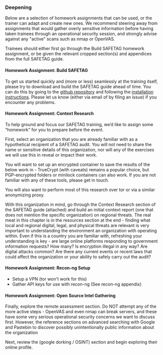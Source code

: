 ### Deepening

Below are a selection of homework assignments that can be used, or the trainer can adapt and create new ones.  We recommend steering away from assignments that would gather overly sensitive information before having taken trainees through an operational security session, and strongly advise against any "active" scans such as nmap or OpenVAS.

Trainees should either first go through the Build SAFETAG homework assignment, or be given the relevant cropped section(s) and appendices from the full SAFETAG guide.

#### Homework Assignment: Build SAFETAG ####

To get us started quickly and (more or less) seamlessly at the training itself, please try to download and build the SAFETAG guide ahead of time.  You can do this by going to the [github repository](https://github.com/OpenInternet/SAFETAG) and following the [installation instructions](https://github.com/OpenInternet/SAFETAG/blob/master/docs/INSTALL.md). Please let us know (either via email of by filing an issue) if you encounter any problems.

#### Homework Assignment: Context Research ####

To help ground and focus our SAFETAG training, we’d like to assign some “homework” for you to prepare before the event.

First, select an organization that you are already familiar with as a hypothetical recipient of a SAFETAG audit.  You will not need to share the name or sensitive details of this organization, nor will any of the exercises we will use this in reveal or impact their work.

You will want to set up an encrypted container to save the results of the below work in - TrueCrypt (with caveats) remains a popular choice, but PGP-encrypted folders or minilock containers can also work.  If you are not familiar with any of these tools, please get in touch.

You will also want to perform most of this research over tor or via a similar anonymizing proxy.

With this organization in mind, go through the Context Research section of the SAFETAG guide (attached) and build an initial context report (one that does not mention the specific  organization) on regional threats.  The real meat in this chapter is in the resources section at the end - finding what local and regional digital, legal, and physical threats are relevant is very important to understanding the environment an organization with operating within.  Even if this is a country you are familiar with, refreshing your understanding is key - are large online platforms responding to government information requests?  How many?  Is encryption illegal in any way?  Are digital attacks common?  Are there any current events or recent laws that could affect the organization or your ability to safely carry out the audit?


#### Homework Assignment: Recon-ng Setup ####

 * Setup a VPN (tor won't work for this)
 * Gather API keys for use with recon-ng (See recon-ng appendix)

#### Homework Assignment: Open Source Intel Gathering ####

Finally, explore the remote assessment section.  Do NOT attempt any of the more active steps - OpenVAS and even nmap can break servers, and these have some very serious operational security concerns we want to discuss first.  However, the reference sections on advanced searching with Google and Pastebin to discover possibly unintentionally public information about the organization 

Next, review the (google dorking / OSINT) section and begin exploring their online profile.
